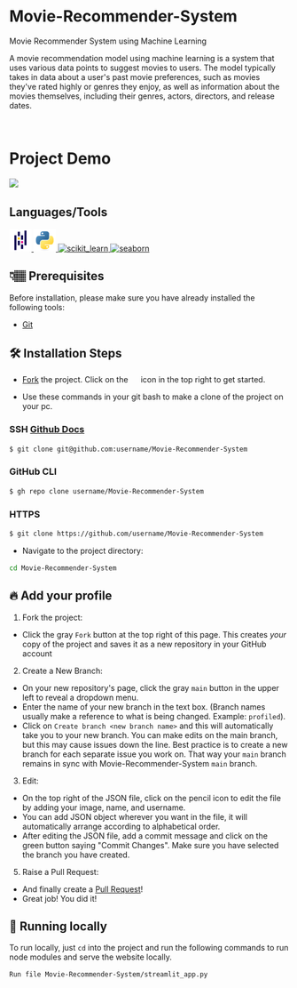 # Movie-Recommender-System
Movie Recommender System using Machine Learning

A movie recommendation model using machine learning is a system that uses various data points to suggest movies to users. The model typically takes in data about a user's past movie preferences, such as movies they've rated highly or genres they enjoy, as well as information about the movies themselves, including their genres, actors, directors, and release dates.

<br>

<h1>Project Demo </h1>

<img src='https://github.com/nitin-pandita/Movie-Recommender-System/blob/main/streamlit_app%20%C2%B7%20Streamlit%20-%20Google%20Chrome%202023-04-11%2018-40-29%20(1)%20(1).gif?raw=true'>

## Languages/Tools

<p align="left"> <a href="https://pandas.pydata.org/" target="_blank" rel="noreferrer"> <img src="https://raw.githubusercontent.com/devicons/devicon/2ae2a900d2f041da66e950e4d48052658d850630/icons/pandas/pandas-original.svg" alt="pandas" width="40" height="40"/> </a> <a href="https://www.python.org" target="_blank" rel="noreferrer"> <img src="https://raw.githubusercontent.com/devicons/devicon/master/icons/python/python-original.svg" alt="python" width="40" height="40"/> </a> <a href="https://scikit-learn.org/" target="_blank" rel="noreferrer"> <img src="https://upload.wikimedia.org/wikipedia/commons/0/05/Scikit_learn_logo_small.svg" alt="scikit_learn" width="40" height="40"/> </a> <a href="https://seaborn.pydata.org/" target="_blank" rel="noreferrer"> <img src="https://seaborn.pydata.org/_images/logo-mark-lightbg.svg" alt="seaborn" width="40" height="40"/> </a> </p>



## 👇🏽 Prerequisites

Before installation, please make sure you have already installed the following tools:

- [Git](https://git-scm.com/downloads)

## 🛠️ Installation Steps

- [Fork](https://github.com/nitin-pandita/Movie-Recommender-System/fork) the project. Click on the <a href="https://github.com/nitin-pandita/Movie-Recommender-System/fork"><img src="https://i.imgur.com/G4z1kEe.png" height="15" width="15"></a> icon in the top right to get started.

- Use these commands in your git bash to make a clone of the project on your pc.

### SSH [Github Docs](https://docs.github.com/en/authentication/connecting-to-github-with-ssh)

```bash
$ git clone git@github.com:username/Movie-Recommender-System
```

### GitHub CLI

```bash
$ gh repo clone username/Movie-Recommender-System
```

### HTTPS

```bash
$ git clone https://github.com/username/Movie-Recommender-System
```

- Navigate to the project directory:

```bash
cd Movie-Recommender-System
```

## 🔥 Add your profile

1. Fork the project:

- Click the gray `Fork` button at the top right of this page. This creates _your_ copy of the project and saves it as a new repository in your GitHub account

2. Create a New Branch:

- On your new repository's page, click the gray `main` button in the upper left to reveal a dropdown menu.
- Enter the name of your new branch in the text box. (Branch names usually make a reference to what is being changed. Example: `profiled`).
- Click on `Create branch <new branch name>` and this will automatically take you to your new branch. You can make edits on the main branch, but this may cause issues down the line. Best practice is to create a new branch for each separate issue you work on. That way your `main` branch remains in sync with Movie-Recommender-System `main` branch.

3. Edit:

- On the top right of the JSON file, click on the pencil icon to edit the file by adding your image, name, and username.
- You can add JSON object wherever you want in the file, it will automatically arrange according to alphabetical order.
- After editing the JSON file, add a commit message and click on the green button saying "Commit Changes". Make sure you have selected the branch you have created.

5. Raise a Pull Request:

- And finally create a [Pull Request](https://help.github.com/en/github/collaborating-with-issues-and-pull-requests/creating-a-pull-request)!
- Great job! You did it!


## 🚀 Running locally
To run locally, just `cd` into the project and run the following commands to run node modules and serve the website locally.
```bash
Run file Movie-Recommender-System/streamlit_app.py

```



